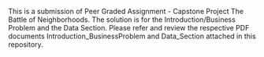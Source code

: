 This is a submission of Peer Graded Assignment - Capstone Project The Battle of Neighborhoods. The solution is for the Introduction/Business Problem and the Data Section.
Please refer and review the respective PDF documents Introduction_BusinessProblem and Data_Section attached in this repository.
